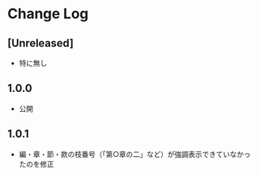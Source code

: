 # Change Log

## [Unreleased]
- 特に無し

## 1.0.0
- 公開

## 1.0.1
- 編・章・節・款の枝番号（「第○章の二」など）が強調表示できていなかったのを修正